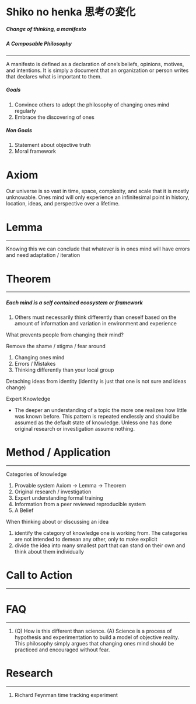 # Shiko no henka 思考の変化
##### Change of thinking, a manifesto
##### A Composable Philosophy
---
A manifesto is defined as a declaration of one’s beliefs, opinions, motives, and intentions. It is simply a document that an organization or person writes that declares what is important to them.

##### Goals
1. Convince others to adopt the philosophy of changing ones mind regularly
2. Embrace the discovering of ones  

##### Non Goals
1. Statement about objective truth
2. Moral framework


# Axiom
Our universe is so vast in time, space, complexity, and scale that it is mostly unknowable. Ones mind will only experience an infinitesimal point in history, location, ideas, and perspective over a lifetime.


# Lemma
---
Knowing this we can conclude that whatever is in ones mind will have errors and need adaptation / iteration


# Theorem
---
##### Each mind is a self contained ecosystem or framework
1. Others must necessarily think differently than oneself based on the amount of information and variation in environment and experience

What prevents people from changing their mind?

Remove the shame / stigma / fear around
1. Changing ones mind
2. Errors / Mistakes
3. Thinking differently than your local group

Detaching ideas from identity (identity is just that one is not sure and ideas change)

Expert Knowledge
- The deeper an understanding of a topic the more one realizes how little was known before. This pattern is repeated endlessly and should be assumed as the default state of knowledge. Unless one has done original research or investigation assume nothing.


# Method / Application
---
Categories of knowledge
1. Provable system Axiom -> Lemma -> Theorem
2. Original research / investigation
3. Expert understanding formal training
4. Information from a peer reviewed reproducible system
5. A Belief

When thinking about or discussing an idea
1. identify the category of knowledge one is working from. The categories are not intended to demean any other, only to make explicit
2. divide the idea into many smallest part that can stand on their own and think about them individually

# Call to Action
---


# FAQ
---
1. (Q) How is this different than science. (A) Science is a process of hypothesis and experimentation to build a model of objective reality. This philosophy simply argues that changing ones mind should be practiced and encouraged without fear.


# Research
---
1. Richard Feynman time tracking experiment
